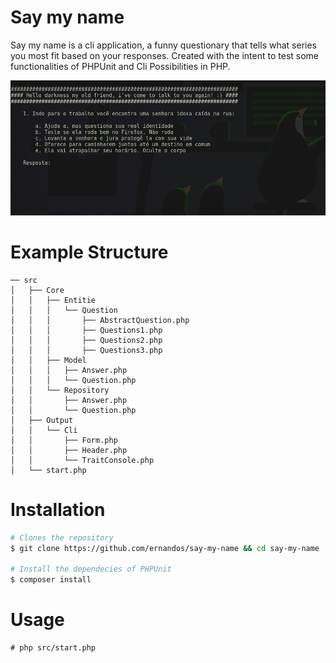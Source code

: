 # Say my name

Say my name is a cli application, a funny questionary that tells what series you most fit based on your responses.
Created with the intent to test some functionalities of PHPUnit and Cli Possibilities in PHP.

![alt tag](https://raw.githubusercontent.com/ernandos/say-my-name/master/example.png)

# Example Structure
```
── src
│   ├── Core
│   │   ├── Entitie
│   │   │   └── Question
│   │   │       ├── AbstractQuestion.php
│   │   │       ├── Questions1.php
│   │   │       ├── Questions2.php
│   │   │       ├── Questions3.php
│   │   ├── Model
│   │   │   ├── Answer.php
│   │   │   └── Question.php
│   │   └── Repository
│   │       ├── Answer.php
│   │       └── Question.php
│   ├── Output
│   │   └── Cli
│   │       ├── Form.php
│   │       ├── Header.php
│   │       └── TraitConsole.php
│   └── start.php
```

# Installation
```sh
# Clones the repository
$ git clone https://github.com/ernandos/say-my-name && cd say-my-name

# Install the dependecies of PHPUnit
$ composer install
```

# Usage
```
# php src/start.php
```
